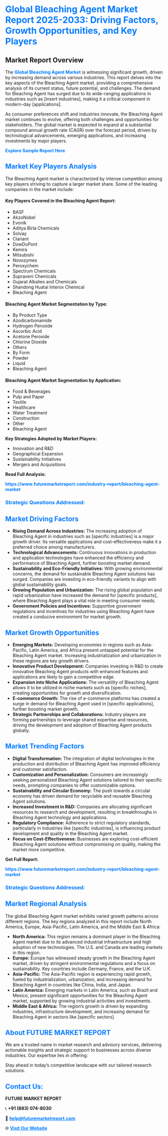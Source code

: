 <h1 style="color: #007BFF;">Global Bleaching Agent Market Report 2025-2033: Driving Factors, Growth Opportunities, and Key Players</h1>

<section id="overview">
<h2>Market Report Overview</h2>
<p>The <a href="https://www.futuremarketreport.com/industry-report/bleaching-agent-market" style="color: #007BFF; text-decoration: none;"><strong>Global Bleaching Agent Market</strong></a> is witnessing significant growth, driven by increasing demand across various industries. This report delves into the key aspects of the Bleaching Agent market, providing a comprehensive analysis of its current status, future potential, and challenges. The demand for Bleaching Agent has surged due to its wide-ranging applications in industries such as [insert industries], making it a critical component in modern-day [applications].</p>
<p>As consumer preferences shift and industries innovate, the Bleaching Agent market continues to evolve, offering both challenges and opportunities for stakeholders. The global market is expected to expand at a substantial compound annual growth rate (CAGR) over the forecast period, driven by technological advancements, emerging applications, and increasing investments by major players.</p>
</section>

<section id="overview">
<p><a href="https://www.futuremarketreport.com/request-sample/reportId=100263" style="color: #007BFF; text-decoration: none;"><strong>Explore Sample Report Here</strong></a></p>
</section>

<section id="key-players">
<h2 style="color: #007BFF;">Market Key Players Analysis</h2>
<p>The Bleaching Agent market is characterized by intense competition among key players striving to capture a larger market share. Some of the leading companies in the market include:</p>
<h4>Key Players Covered in the Bleaching Agent Report:</h4>
<ul><li>BASF</li><li>AkzoNobel</li><li>Evonik</li><li>Aditya Birla Chemicals</li><li>Solvay</li><li>Clariant</li><li>DowDuPont</li><li>Kemira</li><li>Mitsubishi</li><li>Novozymes</li><li>Peroxychem</li><li>Spectrum Chemicals</li><li>Supraveni Chemicals</li><li>Gujarat Alkalies and Chemicals</li><li>Shandong Huatai Interox Chemical</li><li>Bleaching Agent</li></ul>
<h4>Bleaching Agent Market Segmentation by Type:</h4>
<ul><li>By Product Type</li><li>Azodicarbonamide</li><li>Hydrogen Peroxide</li><li>Ascorbic Acid</li><li>Acetone Peroxide</li><li>Chlorine Dioxide</li><li>Others</li><li>By Form</li><li>Powder</li><li>Liquid</li><li>Bleaching Agent</li></ul>

<h4>Bleaching Agent Market Segmentation by Application:</h4>
<ul><li>Food &amp; Beverages</li><li>Pulp and Paper</li><li>Textile</li><li>Healthcare</li><li>Water Treatment</li><li>Construction</li><li>Other</li><li>Bleaching Agent</li></ul>
<p><strong>Key Strategies Adopted by Market Players:</strong></p>
<ul>
<li>Innovation and R&D</li>
<li>Geographical Expansion</li>
<li>Sustainability Initiatives</li>
<li>Mergers and Acquisitions</li>
</ul>
</section>

<section>
<p><strong>Read Full Analysis: </strong></p><a href="https://www.futuremarketreport.com/industry-report/bleaching-agent-market" style="color: #007BFF; text-decoration: none;"><strong>https://www.futuremarketreport.com/industry-report/bleaching-agent-market</strong></a>
<h3 style="color: #007BFF;">Strategic Questions Addressed:</h3>
</section>

<section id="driving-factors">
<h2 style="color: #007BFF;">Market Driving Factors</h2>
<ul>
<li><strong>Rising Demand Across Industries:</strong> The increasing adoption of Bleaching Agent in industries such as [specific industries] is a major growth driver. Its versatile applications and cost-effectiveness make it a preferred choice among manufacturers.</li>
<li><strong>Technological Advancements:</strong> Continuous innovations in production and application technologies have enhanced the efficiency and performance of Bleaching Agent, further boosting market demand.</li>
<li><strong>Sustainability and Eco-Friendly Initiatives:</strong> With growing environmental concerns, the demand for sustainable Bleaching Agent solutions has surged. Companies are investing in eco-friendly variants to align with global sustainability goals.</li>
<li><strong>Growing Population and Urbanization:</strong> The rising global population and rapid urbanization have increased the demand for [specific products], where Bleaching Agent plays a vital role in meeting consumer needs.</li>
<li><strong>Government Policies and Incentives:</strong> Supportive government regulations and incentives for industries using Bleaching Agent have created a conducive environment for market growth.</li>
</ul>
</section>

<section id="growth-opportunities">
<h2 style="color: #007BFF;">Market Growth Opportunities</h2>
<ul>
<li><strong>Emerging Markets:</strong> Developing economies in regions such as Asia-Pacific, Latin America, and Africa present untapped potential for the Bleaching Agent market. Increasing industrialization and urbanization in these regions are key growth drivers.</li>
<li><strong>Innovative Product Development:</strong> Companies investing in R&D to create innovative Bleaching Agent products with enhanced features and applications are likely to gain a competitive edge.</li>
<li><strong>Expansion into Niche Applications:</strong> The versatility of Bleaching Agent allows it to be utilized in niche markets such as [specific niches], creating opportunities for growth and diversification.</li>
<li><strong>E-commerce Growth:</strong> The rise of e-commerce platforms has created a surge in demand for Bleaching Agent used in [specific applications], further boosting market growth.</li>
<li><strong>Strategic Partnerships and Collaborations:</strong> Industry players are forming partnerships to leverage shared expertise and resources, driving the development and adoption of Bleaching Agent products globally.</li>
</ul>
</section>

<section id="trending-factors">
<h2 style="color: #007BFF;">Market Trending Factors</h2>
<ul>
<li><strong>Digital Transformation:</strong> The integration of digital technologies in the production and distribution of Bleaching Agent has improved efficiency and customer satisfaction.</li>
<li><strong>Customization and Personalization:</strong> Consumers are increasingly seeking personalized Bleaching Agent solutions tailored to their specific needs, prompting companies to offer customizable options.</li>
<li><strong>Sustainability and Circular Economy:</strong> The push towards a circular economy has driven demand for recyclable and reusable Bleaching Agent solutions.</li>
<li><strong>Increased Investment in R&D:</strong> Companies are allocating significant resources to research and development, resulting in breakthroughs in Bleaching Agent technology and applications.</li>
<li><strong>Regulatory Compliance:</strong> Adherence to strict regulatory standards, particularly in industries like [specific industries], is influencing product development and quality in the Bleaching Agent market.</li>
<li><strong>Focus on Cost-Effectiveness:</strong> Businesses are exploring cost-efficient Bleaching Agent solutions without compromising on quality, making the market more competitive.</li>
</ul>
</section>

<section>
<p><strong>Get Full Report: </strong></p><a href="https://www.futuremarketreport.com/industry-report/bleaching-agent-market" style="color: #007BFF; text-decoration: none;"><strong>https://www.futuremarketreport.com/industry-report/bleaching-agent-market</strong></a>
<h3 style="color: #007BFF;">Strategic Questions Addressed:</h3>
</section>


<section id="regional-analysis">
<h2 style="color: #007BFF;">Market Regional Analysis</h2>
<p>The global Bleaching Agent market exhibits varied growth patterns across different regions. The key regions analyzed in this report include North America, Europe, Asia-Pacific, Latin America, and the Middle East & Africa:</p>
<ul>
<li><strong>North America:</strong> This region remains a dominant player in the Bleaching Agent market due to its advanced industrial infrastructure and high adoption of new technologies. The U.S. and Canada are leading markets in this region.</li>
<li><strong>Europe:</strong> Europe has witnessed steady growth in the Bleaching Agent market, driven by stringent environmental regulations and a focus on sustainability. Key countries include Germany, France, and the U.K.</li>
<li><strong>Asia-Pacific:</strong> The Asia-Pacific region is experiencing rapid growth, fueled by industrialization, urbanization, and increasing demand for Bleaching Agent in countries like China, India, and Japan.</li>
<li><strong>Latin America:</strong> Emerging markets in Latin America, such as Brazil and Mexico, present significant opportunities for the Bleaching Agent market, supported by growing industrial activities and investments.</li>
<li><strong>Middle East & Africa:</strong> The region’s growth is driven by expanding industries, infrastructure development, and increasing demand for Bleaching Agent in sectors like [specific sectors].</li>
</ul>
</section>

<footer>
<h2 style="color: #007BFF;">About FUTURE MARKET REPORT</h2>
<p>We are a trusted name in market research and advisory services, delivering actionable insights and strategic support to businesses across diverse industries. Our expertise lies in offering:</p>

<p>Stay ahead in today’s competitive landscape with our tailored research solutions.</p>

<h2 style="color: #007BFF;">Contact Us:</h2>
<p><strong>FUTURE MARKET REPORT</strong></p>
<p>📞 <strong>+91 (883) 074-8030</strong></p>
<p>📧 <strong><a href="mailto:help@futuremarketreport.com" style="color: #007BFF;">help@futuremarketreport.com</a></strong></p>
<p>🌐 <strong><a href="https://www.futuremarketreport.com/" style="color: #007BFF;">Visit Our Website</a></strong></p>
</footer>